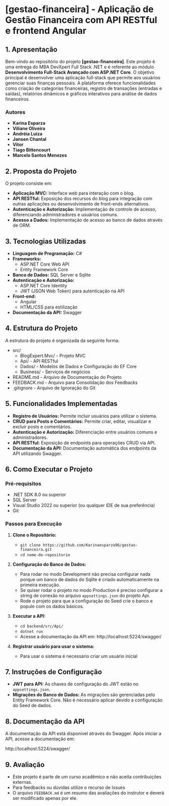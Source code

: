 # **[gestao-financeira] - Aplicação de Gestão Financeira com API RESTful e frontend Angular**

## **1. Apresentação**

Bem-vindo ao repositório do projeto **[gestao-financeira]**. Este projeto é uma entrega do MBA DevXpert Full Stack .NET e é referente ao módulo **Desenvolvimento Full-Stack Avançado com ASP.NET Core**.
O objetivo principal é desenvolver uma aplicação full-stack que permite aos usuários gerenciar suas finanças pessoais. A plataforma oferece funcionalidades como criação de categorias financeiras, registro de transações (entradas e saídas), relatórios dinâmicos e gráficos interativos para análise de dados financeiros.

### **Autores**
- **Karina Esparza**
- **Viliane Oliveira**
- **Andréia Luiza**
- **Jansen Chantal**
- **Vitor**
- **Tiago Bittencourt**
- **Marcelo Santos Menezes**

## **2. Proposta do Projeto**

O projeto consiste em:

- **Aplicação MVC:** Interface web para interação com o blog.
- **API RESTful:** Exposição dos recursos do blog para integração com outras aplicações ou desenvolvimento de front-ends alternativos.
- **Autenticação e Autorização:** Implementação de controle de acesso, diferenciando administradores e usuários comuns.
- **Acesso a Dados:** Implementação de acesso ao banco de dados através de ORM.

## **3. Tecnologias Utilizadas**

- **Linguagem de Programação:** C#
- **Frameworks:**
  - ASP.NET Core Web API
  - Entity Framework Core
- **Banco de Dados:** SQL Server e Sqlite
- **Autenticação e Autorização:**
  - ASP.NET Core Identity
  - JWT (JSON Web Token) para autenticação na API
- **Front-end:**
  - Angular
  - HTML/CSS para estilização
- **Documentação da API:** Swagger

## **4. Estrutura do Projeto**

A estrutura do projeto é organizada da seguinte forma:

- src/
  - BlogExpert.Mvc/ - Projeto MVC
  - Api/ - API RESTful
  - Dados/ - Modelos de Dados e Configuração do EF Core
  - Business/ - Serviços de negócios
- README.md - Arquivo de Documentação do Projeto
- FEEDBACK.md - Arquivo para Consolidação dos Feedbacks
- .gitignore - Arquivo de Ignoração do Git

## **5. Funcionalidades Implementadas**

- **Registro de Usuários:** Permite incluir usuários para utilizar o sistema.
- **CRUD para Posts e Comentários:** Permite criar, editar, visualizar e excluir posts e comentários.
- **Autenticação e Autorização:** Diferenciação entre usuários comuns e administradores.
- **API RESTful:** Exposição de endpoints para operações CRUD via API.
- **Documentação da API:** Documentação automática dos endpoints da API utilizando Swagger.

## **6. Como Executar o Projeto**

### **Pré-requisitos**

- .NET SDK 8.0 ou superior
- SQL Server
- Visual Studio 2022 ou superior (ou qualquer IDE de sua preferência)
- Git

### **Passos para Execução**

1. **Clone o Repositório:**
   - `git clone https://github.com/Karinaesparza96/gestao-financeira.git`
   - `cd nome-do-repositorio`

2. **Configuração do Banco de Dados:**
   - Para rodar no modo Development não precisa configurar nada porque um banco de dados do Sqlite é criado automaticamente na primeira execução.
   - Se quiser rodar o projeto no modo Production é preciso configurar a string de conexão no arquivo `appsettings.json` do projeto Api.
   - Rode o projeto para que a configuração do Seed crie o banco e popule com os dados básicos.

3. **Executar a API:**
   - `cd backend/src/Api/`
   - `dotnet run`
   - Acesse a documentação da API em: http://localhost:5224/swagger/ 
   
5. **Registrar usuário para usar o sistema:**
   - Para usar o sistema é necessário criar um usuário inicial

## **7. Instruções de Configuração**

- **JWT para API:** As chaves de configuração do JWT estão no `appsettings.json`.
- **Migrações do Banco de Dados:** As migrações são gerenciadas pelo Entity Framework Core. Não é necessário aplicar devido a configuração do Seed de dados.

## **8. Documentação da API**

A documentação da API está disponível através do Swagger. Após iniciar a API, acesse a documentação em:

http://localhost:5224/swagger/ 

## **9. Avaliação**

- Este projeto é parte de um curso acadêmico e não aceita contribuições externas. 
- Para feedbacks ou dúvidas utilize o recurso de Issues
- O arquivo `FEEDBACK.md` é um resumo das avaliações do instrutor e deverá ser modificado apenas por ele.
